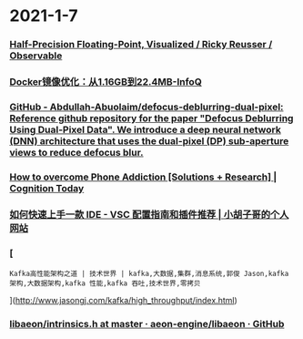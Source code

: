 
# 2021-1-7

### [Half-Precision Floating-Point, Visualized / Ricky Reusser / Observable](https://observablehq.com/@rreusser/half-precision-floating-point-visualized)

### [Docker镜像优化：从1.16GB到22.4MB-InfoQ](https://www.infoq.cn/article/7C3mGBKGrgTUZfleyPSR)

### [GitHub - Abdullah-Abuolaim/defocus-deblurring-dual-pixel: Reference github repository for the paper "Defocus Deblurring Using Dual-Pixel Data". We introduce a deep neural network (DNN) architecture that uses the dual-pixel (DP) sub-aperture views to reduce defocus blur.](https://github.com/Abdullah-Abuolaim/defocus-deblurring-dual-pixel)

### [How to overcome Phone Addiction [Solutions + Research] | Cognition Today](https://cognitiontoday.com/phone-addiction-coping-solutions-research-statistics/)

### [如何快速上手一款 IDE - VSC 配置指南和插件推荐 | 小胡子哥的个人网站](http://www.barretlee.com/blog/2017/04/21/something-about-vsc/)

### [
  
    Kafka高性能架构之道 | 技术世界 | kafka,大数据,集群,消息系统,郭俊 Jason,kafka 架构,大数据架构,kafka 性能,kafka 吞吐,技术世界,零拷贝
  
](http://www.jasongj.com/kafka/high_throughput/index.html)

### [libaeon/intrinsics.h at master · aeon-engine/libaeon · GitHub](https://github.com/aeon-engine/libaeon/blob/master/src/common/include/aeon/common/intrinsics.h)